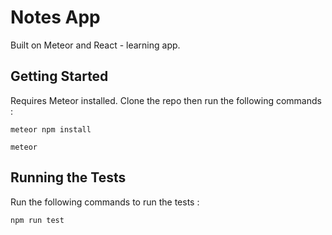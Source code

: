 # Notes App

Built on Meteor and React - learning app.

## Getting Started

Requires Meteor installed.
Clone the repo then run the following commands :
```
meteor npm install
```
```
meteor
```

## Running the Tests

Run the following commands to run the tests :
```
npm run test
```